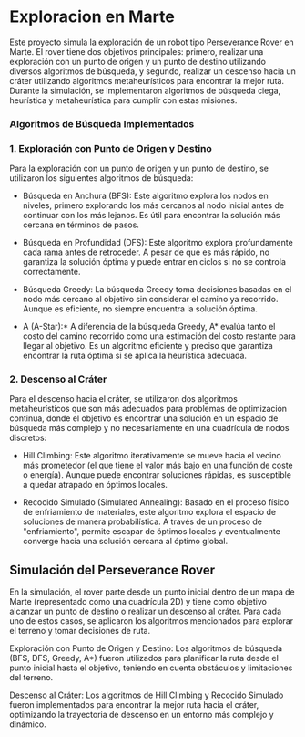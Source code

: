 # Exploracion en Marte

Este proyecto simula la exploración de un robot tipo Perseverance Rover en Marte. El rover tiene dos objetivos principales: primero, realizar una exploración con un punto de origen y un punto de destino utilizando diversos algoritmos de búsqueda, y segundo, realizar un descenso hacia un cráter utilizando algoritmos metaheurísticos para encontrar la mejor ruta. Durante la simulación, se implementaron algoritmos de búsqueda ciega, heurística y metaheurística para cumplir con estas misiones.

### Algoritmos de Búsqueda Implementados
### 1. Exploración con Punto de Origen y Destino
Para la exploración con un punto de origen y un punto de destino, se utilizaron los siguientes algoritmos de búsqueda:

- Búsqueda en Anchura (BFS): Este algoritmo explora los nodos en niveles, primero explorando los más cercanos al nodo inicial antes de continuar con los más lejanos. Es útil para encontrar la solución más cercana en términos de pasos.

- Búsqueda en Profundidad (DFS): Este algoritmo explora profundamente cada rama antes de retroceder. A pesar de que es más rápido, no garantiza la solución óptima y puede entrar en ciclos si no se controla correctamente.

- Búsqueda Greedy: La búsqueda Greedy toma decisiones basadas en el nodo más cercano al objetivo sin considerar el camino ya recorrido. Aunque es eficiente, no siempre encuentra la solución óptima.

- A (A-Star):* A diferencia de la búsqueda Greedy, A* evalúa tanto el costo del camino recorrido como una estimación del costo restante para llegar al objetivo. Es un algoritmo eficiente y preciso que garantiza encontrar la ruta óptima si se aplica la heurística adecuada.

### 2. Descenso al Cráter
Para el descenso hacia el cráter, se utilizaron dos algoritmos metaheurísticos que son más adecuados para problemas de optimización continua, donde el objetivo es encontrar una solución en un espacio de búsqueda más complejo y no necesariamente en una cuadrícula de nodos discretos:

- Hill Climbing: Este algoritmo iterativamente se mueve hacia el vecino más prometedor (el que tiene el valor más bajo en una función de coste o energía). Aunque puede encontrar soluciones rápidas, es susceptible a quedar atrapado en óptimos locales.

- Recocido Simulado (Simulated Annealing): Basado en el proceso físico de enfriamiento de materiales, este algoritmo explora el espacio de soluciones de manera probabilística. A través de un proceso de "enfriamiento", permite escapar de óptimos locales y eventualmente converge hacia una solución cercana al óptimo global.

## Simulación del Perseverance Rover
En la simulación, el rover parte desde un punto inicial dentro de un mapa de Marte (representado como una cuadrícula 2D) y tiene como objetivo alcanzar un punto de destino o realizar un descenso al cráter. Para cada uno de estos casos, se aplicaron los algoritmos mencionados para explorar el terreno y tomar decisiones de ruta.

Exploración con Punto de Origen y Destino: Los algoritmos de búsqueda (BFS, DFS, Greedy, A*) fueron utilizados para planificar la ruta desde el punto inicial hasta el objetivo, teniendo en cuenta obstáculos y limitaciones del terreno.

Descenso al Cráter: Los algoritmos de Hill Climbing y Recocido Simulado fueron implementados para encontrar la mejor ruta hacia el cráter, optimizando la trayectoria de descenso en un entorno más complejo y dinámico.
